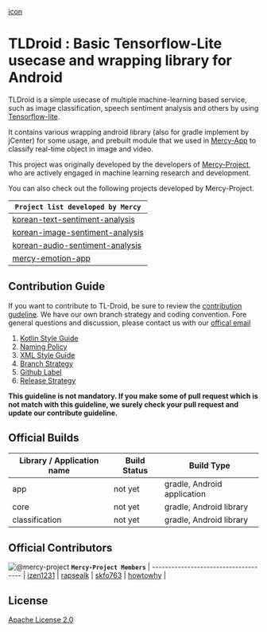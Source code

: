 [icon](./art/tl-droid-logo.png)

# TLDroid : Basic Tensorflow-Lite usecase and wrapping library for Android

TLDroid is a simple usecase of multiple machine-learning based service, such as image classification, speech sentiment analysis and others by using [Tensorflow-lite](https://www.tensorflow.org/lite?hl=ko).

It contains various wrapping android library (also for gradle implement by jCenter) for some usage, and prebuilt module that we used in [Mercy-App](https://github.com/mercy-project/mercy_app_v2) to classify real-time object in image and video.

This project was originally developed by the developers of [Mercy-Project](https://github.com/mercy-project), who are actively engaged in machine learning research and development.

You can also check out the following projects developed by Mercy-Project.

**`Project list developed by Mercy`** |
------------------------------------- |
[korean-text-sentiment-analysis](https://github.com/mercy-project/korean-text-sentiment-analysis) |
[korean-image-sentiment-analysis](https://github.com/mercy-project/korean-image-sentiment-analysis) |
[korean-audio-sentiment-analysis](https://github.com/mercy-project/korean-audio-sentiment-analysis) |
[mercy-emotion-app](https://github.com/mercy-project/mercy_app_v2) |

## Contribution Guide
If you want to contribute to TL-Droid, be sure to review the [contribution gudeline](). We have our own branch strategy and coding convention. Fore general questions and discussion, please contact us with our [offical email]()

1. [Kotlin Style Guide]()
2. [Naming Policy]()
3. [XML Style Guide]()
4. [Branch Strategy]()
5. [Github Label]()
6. [Release Strategy]()

**This guideline is not mandatory. If you make some of pull request which is not match with this guideline, we surely check your pull request and update our contribute guideline.**


## Official Builds
Library / Application name | Build Status | Build Type |
--------------- | ------- | ------|
app | not yet | gradle, Android application |
core | not yet | gradle, Android library |
classification | not yet | gradle, Android library |

## Official Contributors
![@mercy-project](https://avatars2.githubusercontent.com/u/52479260?s=200&v=4)
**`Mercy-Project Members`** |
------------------------------------- |
[izen1231](https://github.com/izen1231) |
[rapsealk](https://github.com/rapsealk) |
[skfo763](https://github.com/skfo763) |
[howtowhy](https://github.com/howtowhy) |

## License
[Apache License 2.0](LICENSE)